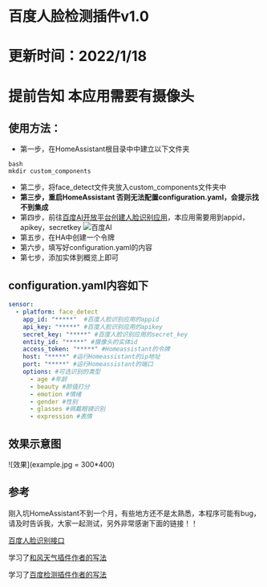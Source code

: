 # 百度人脸检测插件v1.0

# 更新时间：2022/1/18


# 提前告知  本应用需要有摄像头

## 使用方法：

- 第一步，在HomeAssistant根目录中中建立以下文件夹
```
bash
mkdir custom_components
```
- 第二步，将face_detect文件夹放入custom_components文件夹中 
- **第三步，重启HomeAssistant 否则无法配置configuration.yaml，会提示找不到集成**
- 第四步，前往[百度AI开放平台创建人脸识别应用](https://console.bce.baidu.com/ai/?fromai=1#/ai/face/overview/index)，本应用需要用到appid，apikey，secretkey
 ![百度AI](baidu.jpg)
- 第五步，在HA中创建一个令牌
- 第六步，填写好configuration.yaml的内容
- 第七步，添加实体到概览上即可

## configuration.yaml内容如下

``` yaml
sensor:
  - platform: face_detect
    app_id: "*****"  #百度人脸识别应用的appid
    api_key: "*****" #百度人脸识别应用的apikey
    secret_key: "*****" #百度人脸识别应用的secret_key
    entity_id: "*****" #摄像头的实体id
    access_token: "*****" #Homeassistant的令牌
    host: "*****" #运行Homeassistant的ip地址
    port: "*****" #运行Homeassistant的端口
    options: #可选识别的类型
      - age #年龄
      - beauty #颜值打分
      - emotion #情绪
      - gender #性别
      - glasses #佩戴眼镜识别
      - expression #表情
```
## 效果示意图
![效果](example.jpg = 300*400)
## 参考
刚入坑HomeAssistant不到一个月，有些地方还不是太熟悉，本程序可能有bug，请及时告诉我，大家一起测试，另外非常感谢下面的链接！！

[百度人脸识别接口](https://ai.baidu.com/ai-doc/FACE/ek37c1qiz)

学习了[和风天气插件作者的写法](https://github.com/morestart/HeWeather)

学习了[百度检测插件作者的写法](https://github.com/Caffreyfans/baidu_face)
